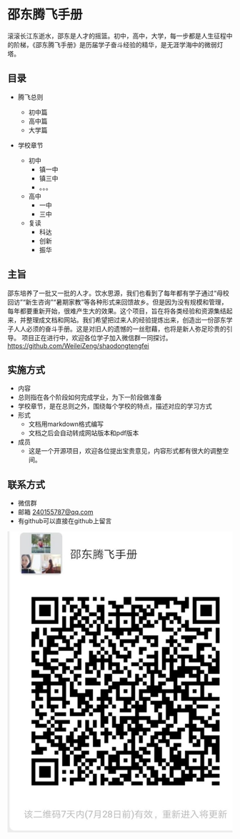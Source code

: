 # 邵东腾飞手册


滚滚长江东逝水，邵东是人才的摇篮。初中，高中，大学，每一步都是人生征程中的阶梯，《邵东腾飞手册》是历届学子奋斗经验的精华，是无涯学海中的微弱灯塔。


## 目录

- 腾飞总则
  - 初中篇
  - 高中篇
  - 大学篇
  
  
- 学校章节
  - 初中
    - 镇一中
    - 镇三中
    - 。。。
  - 高中
    - 一中
    - 三中
  - 复读
    - 科达
    - 创新
    - 振华
 
 ## 主旨
 邵东培养了一批又一批的人才。饮水思源，我们也看到了每年都有学子通过“母校回访”“新生咨询”“暑期家教”等各种形式来回馈故乡。但是因为没有规模和管理，每年都要重新开始，很难产生大的效果。这个项目，旨在将各类经验和资源集结起来，并整理成文档和网站。我们希望把过来人的经验提炼出来，创造出一份邵东学子人人必须的奋斗手册。这是对旧人的遗憾的一丝慰藉，也将是新人弥足珍贵的引导。
 项目正在进行中，欢迎各位学子加入微信群一同探讨。https://github.com/WeileiZeng/shaodongtengfei
 
 
## 实施方式
- 内容
 -  总则指在各个阶段如何完成学业，为下一阶段做准备
 - 学校章节，是在总则之外，围绕每个学校的特点，描述对应的学习方式
- 形式
  - 文档用markdown格式编写
  - 文档之后会自动转成网站版本和pdf版本
- 成员
  - 这是一个开源项目，欢迎各位提出宝贵意见，内容形式都有很大的调整空间。
 
 ## 联系方式
 -   微信群
 - 邮箱 240155787@qq.com
 - 有github可以直接在github上留言
 
 ![square code](sq.jpg)
 
 

